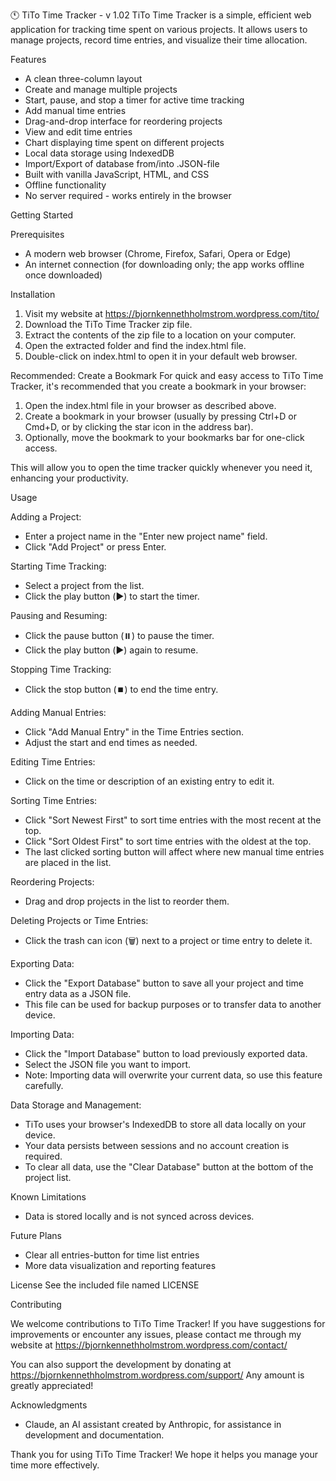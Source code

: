 🕚 TiTo Time Tracker - v 1.02
TiTo Time Tracker is a simple, efficient web application for tracking time spent on various projects. It allows users to manage projects, record time entries, and visualize their time allocation.

Features
- A clean three-column layout
- Create and manage multiple projects
- Start, pause, and stop a timer for active time tracking
- Add manual time entries
- Drag-and-drop interface for reordering projects
- View and edit time entries
- Chart displaying time spent on different projects
- Local data storage using IndexedDB
- Import/Export of database from/into .JSON-file
- Built with vanilla JavaScript, HTML, and CSS
- Offline functionality
- No server required - works entirely in the browser

Getting Started

Prerequisites
- A modern web browser (Chrome, Firefox, Safari, Opera or Edge)
- An internet connection (for downloading only; the app works offline once downloaded)

Installation

1. Visit my website at https://bjornkennethholmstrom.wordpress.com/tito/
2. Download the TiTo Time Tracker zip file.
3. Extract the contents of the zip file to a location on your computer.
4. Open the extracted folder and find the index.html file.
5. Double-click on index.html to open it in your default web browser.

Recommended: Create a Bookmark
For quick and easy access to TiTo Time Tracker, it's recommended that you create a bookmark in your browser:

1. Open the index.html file in your browser as described above.
2. Create a bookmark in your browser (usually by pressing Ctrl+D or Cmd+D, or by clicking the star icon in the address bar).
3. Optionally, move the bookmark to your bookmarks bar for one-click access.

This will allow you to open the time tracker quickly whenever you need it, enhancing your productivity.

Usage

Adding a Project:
- Enter a project name in the "Enter new project name" field.
- Click "Add Project" or press Enter.

Starting Time Tracking:
- Select a project from the list.
- Click the play button (▶️) to start the timer.

Pausing and Resuming:
- Click the pause button (⏸️) to pause the timer.
- Click the play button (▶️) again to resume.

Stopping Time Tracking:
- Click the stop button (⏹️) to end the time entry.

Adding Manual Entries:
- Click "Add Manual Entry" in the Time Entries section.
- Adjust the start and end times as needed.

Editing Time Entries:
- Click on the time or description of an existing entry to edit it.

Sorting Time Entries:
- Click "Sort Newest First" to sort time entries with the most recent at the top.
- Click "Sort Oldest First" to sort time entries with the oldest at the top.
- The last clicked sorting button will affect where new manual time entries are placed in the list.

Reordering Projects:
- Drag and drop projects in the list to reorder them.

Deleting Projects or Time Entries:
- Click the trash can icon (🗑️) next to a project or time entry to delete it.

Exporting Data:
- Click the "Export Database" button to save all your project and time entry data as a JSON file.
- This file can be used for backup purposes or to transfer data to another device.

Importing Data:
- Click the "Import Database" button to load previously exported data.
- Select the JSON file you want to import.
- Note: Importing data will overwrite your current data, so use this feature carefully.

Data Storage and Management:
- TiTo uses your browser's IndexedDB to store all data locally on your device.
- Your data persists between sessions and no account creation is required.
- To clear all data, use the "Clear Database" button at the bottom of the project list.


Known Limitations
- Data is stored locally and is not synced across devices.

Future Plans
- Clear all entries-button for time list entries
- More data visualization and reporting features

License
See the included file named LICENSE

Contributing

We welcome contributions to TiTo Time Tracker! If you have suggestions for improvements or encounter any issues, please contact me through my website at 
https://bjornkennethholmstrom.wordpress.com/contact/

You can also support the development by donating at 
https://bjornkennethholmstrom.wordpress.com/support/
Any amount is greatly appreciated!


Acknowledgments
- Claude, an AI assistant created by Anthropic, for assistance in development and documentation.

Thank you for using TiTo Time Tracker! We hope it helps you manage your time more effectively.
